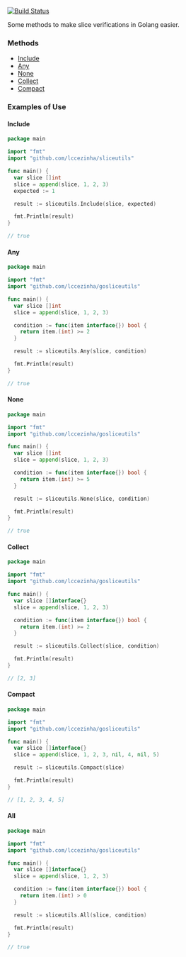 [![Build Status](https://travis-ci.org/lccezinha/gosliceutils.svg?branch=master)](https://travis-ci.org/lccezinha/gosliceutils)

Some methods to make slice verifications in Golang easier.

### Methods

  - [Include](#include)
  - [Any](#any)
  - [None](#none)
  - [Collect](#collect)
  - [Compact](#compact)

### Examples of Use

#### Include

```go
package main

import "fmt"
import "github.com/lccezinha/sliceutils"

func main() {
  var slice []int
  slice = append(slice, 1, 2, 3)
  expected := 1

  result := sliceutils.Include(slice, expected)

  fmt.Println(result)
}

// true
```

#### Any

```go
package main

import "fmt"
import "github.com/lccezinha/gosliceutils"

func main() {
  var slice []int
  slice = append(slice, 1, 2, 3)

  condition := func(item interface{}) bool {
    return item.(int) >= 2
  }

  result := sliceutils.Any(slice, condition)

  fmt.Println(result)
}

// true
```

#### None

```go
package main

import "fmt"
import "github.com/lccezinha/gosliceutils"

func main() {
  var slice []int
  slice = append(slice, 1, 2, 3)

  condition := func(item interface{}) bool {
    return item.(int) >= 5
  }

  result := sliceutils.None(slice, condition)

  fmt.Println(result)
}

// true
```

#### Collect

```go
package main

import "fmt"
import "github.com/lccezinha/gosliceutils"

func main() {
  var slice []interface{}
  slice = append(slice, 1, 2, 3)

  condition := func(item interface{}) bool {
    return item.(int) >= 2
  }

  result := sliceutils.Collect(slice, condition)

  fmt.Println(result)
}

// [2, 3]
```

#### Compact

```go
package main

import "fmt"
import "github.com/lccezinha/gosliceutils"

func main() {
  var slice []interface{}
  slice = append(slice, 1, 2, 3, nil, 4, nil, 5)

  result := sliceutils.Compact(slice)

  fmt.Println(result)
}

// [1, 2, 3, 4, 5]
```

#### All

```go
package main

import "fmt"
import "github.com/lccezinha/gosliceutils"

func main() {
  var slice []interface{}
  slice = append(slice, 1, 2, 3)

  condition := func(item interface{}) bool {
    return item.(int) > 0
  }

  result := sliceutils.All(slice, condition)

  fmt.Println(result)
}

// true
```
